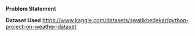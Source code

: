 **Problem Statement**

**Dataset Used**
https://www.kaggle.com/datasets/swatikhedekar/python-project-on-weather-dataset
